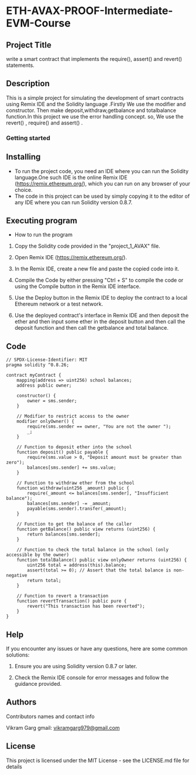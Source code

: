 # ETH-AVAX-PROOF-Intermediate-EVM-Course

## Project Title
write a smart contract that implements the require(), assert() and revert() statements.
## Description
This is a simple project for simulating the development of smart contracts using Remix IDE and the Solidity language .Firstly We use the modifier and constructor. Then make deposit,withdraw,getbalance and totalbalance function.In this project we use the error handling concept. so, We use the revert() , require() and assert() .

### Getting started
## Installing
* To run the project code, you need an IDE where you can run the Solidity language.One such IDE is the online Remix IDE (https://remix.ethereum.org/), which you can run on any browser of your choice.
* The code in this project can be used by simply copying it to the editor of any IDE where you can run Solidity version 0.8.7.
## Executing program
* How to run the program

1. Copy the Solidity code provided in the "project_1_AVAX" file.

2. Open Remix IDE (https://remix.ethereum.org/).

3. In the Remix IDE, create a new file and paste the copied code into it.

4. Compile the Code by either pressing "Ctrl + S" to compile the code or using the Compile button in the Remix IDE interface.

5. Use the Deploy button in the Remix IDE to deploy the contract to a local Ethereum network or a test network.

6. Use the deployed contract's interface in Remix IDE  and then deposit the ether and then input some ether in the deposit button and then call the deposit function and then call the getbalance and total balance.

## Code
```
// SPDX-License-Identifier: MIT
pragma solidity ^0.8.26;

contract myContract {
    mapping(address => uint256) school balances;
    address public owner;

    constructor() {
        owner = sms.sender;
    }

    // Modifier to restrict access to the owner
    modifier onlyOwner() {
        require(sms.sender == owner, "You are not the owner ");
        _;
    }

    // Function to deposit ether into the school
    function deposit() public payable {
        require(sms.value > 0, "Deposit amount must be greater than zero");
        balances[sms.sender] += sms.value;
    }

    // Function to withdraw ether from the school
    function withdraw(uint256 _amount) public {
        require(_amount <= balances[sms.sender], "Insufficient balance");
        balances[sms.sender] -= _amount;
        payable(sms.sender).transfer(_amount);
    }

    // Function to get the balance of the caller
    function getBalance() public view returns (uint256) {
        return balances[sms.sender];
    }

    // Function to check the total balance in the school (only accessible by the owner)
    function totalBalance() public view onlyOwner returns (uint256) {
        uint256 total = address(this).balance;
        assert(total >= 0); // Assert that the total balance is non-negative
        return total;
    }

    // Function to revert a transaction
    function revertTransaction() public pure {
        revert("This transaction has been reverted");
    }
}
```

## Help 

If you encounter any issues or have any questions, here are some common solutions:

1. Ensure you are using Solidity version 0.8.7 or later.

2. Check the Remix IDE console for error messages and follow the guidance provided.
## Authors
Contributors names and contact info

Vikram Garg gmail: vikramgarg979@gmail.com


## License

This project is licensed under the MIT License - see the LICENSE.md file for details
